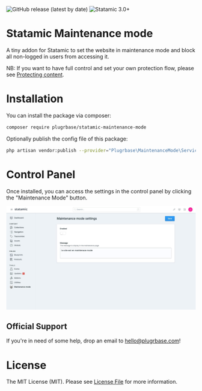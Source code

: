 <!-- statamic:hide -->
![GitHub release (latest by date)](https://img.shields.io/github/v/release/plugrbase/statamic-maintenance-mode?style=flat-square)
![Statamic 3.0+](https://img.shields.io/badge/Statamic-3.0+-FF269E?style=flat-square&link=https://statamic.com)

# Statamic Maintenance mode

<!-- /statamic:hide -->

A tiny addon for Statamic to set the website in maintenance mode and block all non-logged in users from accessing it.

NB: If you want to have full control and set your own protection flow, please see [Protecting content](https://statamic.dev/protecting-content).

# Installation

You can install the package via composer:

```bash
composer require plugrbase/statamic-maintenance-mode
```

Optionally publish the config file of this package:

```bash
php artisan vendor:publish --provider="Plugrbase\MaintenanceMode\ServiceProvider"
```

# Control Panel

Once installed, you can access the settings in the control panel by clicking the "Maintenance Mode" button.

![settings](./docs/settings-form.jpeg)

## Official Support

If you're in need of some help, drop an email to [hello@plugrbase.com](mailto:hello@plugrbase.com)!

# License

The MIT License (MIT). Please see [License File](LICENSE.md) for more information.
